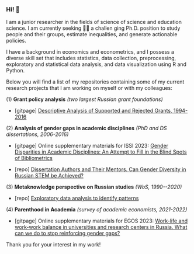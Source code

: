 ### Hi! 👋

I am a junior researcher in the fields of science of science and education science. I am currently seeking 🧑‍🎓 a challen ging Ph.D. position to study people and their groups, estimate inequalities, and generate actionable policies.

I have a background in economics and econometrics, and I possess a diverse skill set that includes statistics, data collection, preprocessing, exploratory and statistical data analysis, and data visualization using R and Python.

Below you will find a list of my repositories containing some of my current research projects that I am working on myself or with my colleagues:

(1) **Grant policy analysis** *(two largest Russian grant foundations)*

-   \[gitpage\] [Descriptive Analysis of Supported and Rejected Grants, 1994-2016](https://hellche.github.io/grant_applications)

(2) **Analysis of gender gaps in academic disciplines** *(PhD and DS dissertations, 2006-2016)*

-   \[gitpage\] Online supplementary materials for ISSI 2023: [Gender Disparities in Academic Disciplines: An Attempt to Fill in the Blind Spots of Bibliometrics](https://hellche.github.io/issi2023)

-   \[repo\] [Dissertation Authors and Their Mentors. Can Gender Diversity in Russian STEM be Achieved?](https://github.com/hellche/stem_sti/)

(3) **Metaknowledge perspective on Russian studies** *(WoS, 1990--2020)*

-   \[repo\] [Exploratory data analysis to identify patterns](https://github.com/hellche/russian_studies/)

(4) **Parenthood in Academia** *(survey of academic economists, 2021-2022)*

-   \[gitpage\] Online supplementary materials for EGOS 2023: [Work-life and work-work balance in universities and research centers in Russia. What can we do to stop reinforcing gender gaps?](https://hellche.github.io/egos2023)

Thank you for your interest in my work!





